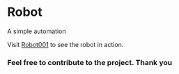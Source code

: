 # Robot
A simple automation 

Visit [Robot001](https://robot001.vercel.app/) to see the robot in action. 

### Feel free to contribute to the project. Thank you
